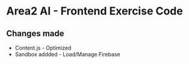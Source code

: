 # Area2 AI - Frontend Exercise Code

## Changes made

* Content.js - Optimized
* Sandbox addded - Load/Manage Firebase

